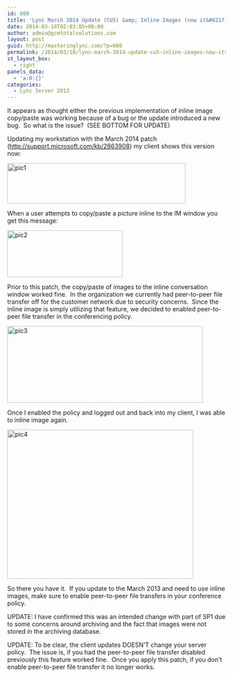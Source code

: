 ```yaml
---
id: 680
title: 'Lync March 2014 Update (CU5) &amp; Inline Images (now it&#8217;s broke!)'
date: 2014-03-18T02:03:05+00:00
author: admin@gcmtotalsolutions.com
layout: post
guid: http://masteringlync.com/?p=680
permalink: /2014/03/18/lync-march-2014-update-cu5-inline-images-now-its-broke/
st_layout_box:
  - right
panels_data:
  - 'a:0:{}'
categories:
  - Lync Server 2013
---
```

It appears as thought either the previous implementation of inline image copy/paste was working because of a bug or the update introduced a new bug.  So what is the issue?  (SEE BOTTOM FOR UPDATE)

Updating my workstation with the March 2014 patch (<http://support.microsoft.com/kb/2863908>) my client shows this version now:

[<img class="alignnone wp-image-681 size-full" src="https://i1.wp.com/masteringlync.gcmtotalsolutions.com/wp-content/uploads/sites/2/2014/03/pic1.png?resize=411%2C93&#038;ssl=1" alt="pic1" width="411" height="93" srcset="https://i2.wp.com/masteringlync.com/wp-content/uploads/sites/2/2014/03/pic1.png?w=411&ssl=1 411w, https://i2.wp.com/masteringlync.com/wp-content/uploads/sites/2/2014/03/pic1.png?resize=300%2C68&ssl=1 300w" sizes="(max-width: 411px) 100vw, 411px" data-recalc-dims="1" />](https://i2.wp.com/masteringlync.com/files/2014/03/pic1.png)

When a user attempts to copy/paste a picture inline to the IM window you get this message:

[<img class="alignnone wp-image-682 size-full" src="https://i0.wp.com/masteringlync.gcmtotalsolutions.com/wp-content/uploads/sites/2/2014/03/pic21.png?resize=266%2C108&#038;ssl=1" alt="pic2" width="266" height="108" data-recalc-dims="1" />](https://i2.wp.com/masteringlync.com/files/2014/03/pic21.png)

Prior to this patch, the copy/paste of images to the inline conversation window worked fine.  In the organization we currently had peer-to-peer file transfer off for the customer network due to security concerns.  Since the inline image is simply utilizing that feature, we decided to enabled peer-to-peer file transfer in the conferencing policy.

[<img class="alignnone wp-image-683 size-full" src="https://i0.wp.com/masteringlync.gcmtotalsolutions.com/wp-content/uploads/sites/2/2014/03/pic31.png?resize=451%2C177&#038;ssl=1" alt="pic3" width="451" height="177" srcset="https://i1.wp.com/masteringlync.com/wp-content/uploads/sites/2/2014/03/pic31.png?w=451&ssl=1 451w, https://i1.wp.com/masteringlync.com/wp-content/uploads/sites/2/2014/03/pic31.png?resize=300%2C118&ssl=1 300w" sizes="(max-width: 451px) 100vw, 451px" data-recalc-dims="1" />](https://i0.wp.com/masteringlync.com/files/2014/03/pic31.png)

Once I enabled the policy and logged out and back into my client, I was able to inline image again.

[<img class="alignnone wp-image-684 size-full" src="https://i0.wp.com/masteringlync.gcmtotalsolutions.com/wp-content/uploads/sites/2/2014/03/pic41.png?resize=429%2C344&#038;ssl=1" alt="pic4" width="429" height="344" srcset="https://i2.wp.com/masteringlync.com/wp-content/uploads/sites/2/2014/03/pic41.png?w=429&ssl=1 429w, https://i2.wp.com/masteringlync.com/wp-content/uploads/sites/2/2014/03/pic41.png?resize=300%2C241&ssl=1 300w" sizes="(max-width: 429px) 100vw, 429px" data-recalc-dims="1" />](https://i1.wp.com/masteringlync.com/files/2014/03/pic41.png)

So there you have it.  If you update to the March 2013 and need to use inline images, make sure to enable peer-to-peer file transfers in your conference policy.

UPDATE: I have confirmed this was an intended change with part of SP1 due to some concerns around archiving and the fact that images were not stored in the archiving database.

UPDATE: To be clear, the client updates DOESN&#8217;T change your server policy.  The issue is, if you had the peer-to-peer file transfer disabled previously this feature worked fine.  Once you apply this patch, if you don&#8217;t enable peer-to-peer file transfer it no longer works.
